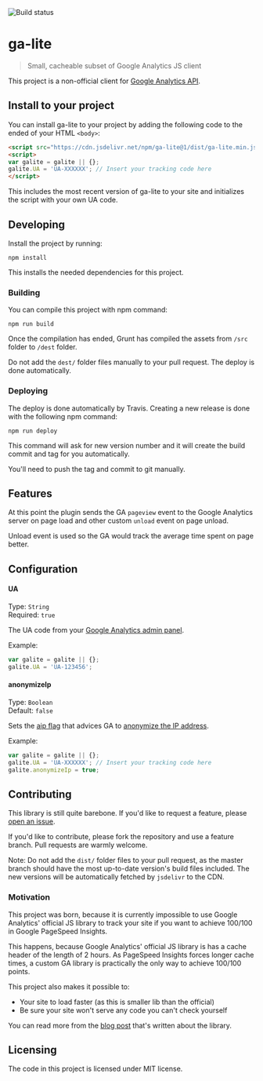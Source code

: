 <img src="https://travis-ci.org/jehna/ga-lite.svg?branch=master" alt="Build status">

# ga-lite
> Small, cacheable subset of Google Analytics JS client

This project is a non-official client for [Google Analytics API][ga-api].

## Install to your project

You can install ga-lite to your project by adding the following code to the ended
of your HTML `<body>`:

```html
<script src="https://cdn.jsdelivr.net/npm/ga-lite@1/dist/ga-lite.min.js" async></script>
<script>
var galite = galite || {};
galite.UA = 'UA-XXXXXX'; // Insert your tracking code here
</script>
```

This includes the most recent version of ga-lite to your site and initializes
the script with your own UA code.

## Developing

Install the project by running:

```shell
npm install
```

This installs the needed dependencies for this project.

### Building

You can compile this project with npm command:

```shell
npm run build
```

Once the compilation has ended, Grunt has compiled the assets from `/src` folder
to `/dest` folder.

Do not add the `dest/` folder files manually to your pull request. The deploy is
done automatically.

### Deploying

The deploy is done automatically by Travis. Creating a new release is done with
the following npm command:

```shell
npm run deploy
```

This command will ask for new version number and it will create the build commit
and tag for you automatically.

You'll need to push the tag and commit to git manually.

## Features

At this point the plugin sends the GA `pageview` event to the Google Analytics
server on page load and other custom `unload` event on page unload.

Unload event is used so the GA would track the average time spent on page
better.

## Configuration

#### UA
Type: `String`  
Required: `true`

The UA code from your [Google Analytics admin panel][ua-code-howto].

Example:
```javascript
var galite = galite || {};
galite.UA = 'UA-123456';
```

#### anonymizeIp
Type: `Boolean`  
Default: `false`

Sets the [aip flag][aip-flag] that advices GA to
[anonymize the IP address][anonymize-ip-address].

Example:
```javascript
var galite = galite || {};
galite.UA = 'UA-XXXXXX'; // Insert your tracking code here
galite.anonymizeIp = true;
```

## Contributing

This library is still quite barebone. If you'd like to request a feature,
please [open an issue][issues].

If you'd like to contribute, please fork the repository and use a feature
branch. Pull requests are warmly welcome.

Note: Do not add the `dist/` folder files to your pull request, as the master
branch should have the most up-to-date version's build files included. The
new versions will be automatically fetched by `jsdelivr` to the CDN.

### Motivation

This project was born, because it is currently impossible to use Google
Analytics' official JS library to track your site if you want to achieve 100/100
in Google PageSpeed Insights.

This happens, because Google Analytics' official JS library is has a cache
header of the length of 2 hours. As PageSpeed Insights forces longer cache
times, a custom GA library is practically the only way to achieve 100/100 points.

This project also makes it possible to:
* Your site to load faster (as this is smaller lib than the official)
* Be sure your site won't serve any code you can't check yourself

You can read more from the [blog post][blog-post] that's written about the
library.

## Licensing

The code in this project is licensed under MIT license.

[ga-api]:https://developers.google.com/analytics/devguides/collection/protocol/v1/reference
[issues]:https://github.com/jehna/ga-lite/issues
[blog-post]:http://thejunkland.com/blog/fixing-last-point-on-google-pagespeed-insights.html
[aip-flag]:https://developers.google.com/analytics/devguides/collection/protocol/v1/parameters#aip
[anonymize-ip-address]:https://support.google.com/analytics/answer/2763052
[ua-code-howto]:https://support.google.com/analytics/answer/1032385
